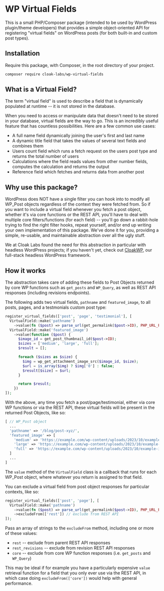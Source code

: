 # WP Virtual Fields

This is a small PHP/Composer package (intended to be used by WordPress plugin/theme developers) that provides a simple object-oriented API for registering "virtual fields" on WordPress posts (for both built-in and custom post types).

## Installation

Require this package, with Composer, in the root directory of your project.

```bash
composer require cloak-labs/wp-virtual-fields
```

## What is a Virtual Field?

The term "virtual field" is used to describe a field that is dynamically populated at runtime -- it is not stored in the database.

When you need to access or manipulate data that doesn't need to be stored in your database, virtual fields are the way to go. This is an incredibly useful feature that has countless possibilities. Here are a few common use cases:

- A full name field dynamically joining the user's first and last name
- A dynamic title field that takes the values of several text fields and combines them
- Users count field which runs a fetch request on the users post type and returns the total number of users
- Calculations where the field reads values from other number fields, computes the calculation and returns the output
- Reference field which fetches and returns data from another post

## Why use this package?

WordPress does NOT have a single filter you can hook into to modify all WP_Post objects regardless of the context they were fetched from. So if you want to include a virtual field whenever you fetch a post object, whether it's via core functions or the REST API, you'll have to deal with multiple core filters/functions (for each field) -- you'll go down a rabbit-hole trying to find the right filter hooks, repeat yourself, and/or end up writing your own implementation of this package. We've done it for you, providing a simple, re-usable, and maintainable abstraction over all the ugly stuff.

We at Cloak Labs found the need for this abstraction in particular with headless WordPress projects; if you haven't yet, check out [CloakWP](https://github.com/cloak-labs/cloakwp-js), our full-stack headless WordPress framework.

## How it works

The abstraction takes care of adding these fields to Post Objects returned by core WP functions such as `get_posts` and `WP_Query`, as well as REST API responses (including revisions endpoints).

The following adds two virtual fields, `pathname` and `featured_image`, to all posts, pages, and a testmonials custom post type:

```php
register_virtual_fields(['post', 'page', 'testimonial'], [
  VirtualField::make('pathname')
    ->value(fn ($post) => parse_url(get_permalink($post->ID), PHP_URL_PATH),
  VirtualField::make('featured_image')
    ->value(function ($post) {
      $image_id = get_post_thumbnail_id($post->ID);
      $sizes = ['medium', 'large', 'full'];
      $result = [];

      foreach ($sizes as $size) {
        $img = wp_get_attachment_image_src($image_id, $size);
        $url = is_array($img) ? $img['0'] : false;
        $result[$size] = $url;
      }

      return $result;
    })
]);
```

With the above, any time you fetch a post/page/testimonial, either via core WP functions or via the REST API, these virtual fields will be present in the returned Post Objects, like so:

```php
[ // WP_Post object
  ...
  'pathname' => '/blog/post-xyz/',
  'featured_image' => [
    'medium' => 'https://example.com/wp-content/uploads/2023/10/example-img-300x225.jpg',
    'large' => 'https://example.com/wp-content/uploads/2023/10/example-img-1024x768.jpg',
    'full' => 'https://example.com/wp-content/uploads/2023/10/example-img.jpg',
  ]
  ...
]
```

The `value` method of the `VirtualField` class is a callback that runs for each WP_Post object, where whatever you return is assigned to that field.

You can exclude a virtual field from post object responses for particular contexts, like so:

```php
register_virtual_fields(['post', 'page'], [
  VirtualField::make('pathname')
    ->value(fn ($post) => parse_url(get_permalink($post->ID), PHP_URL_PATH)
    ->excludeFrom(['rest']) // exclude from REST API
]);
```

Pass an array of strings to the `excludeFrom` method, including one or more of these values:

- `rest` -- exclude from parent REST API responses
- `rest_revisions` -- exclude from revision REST API responses
- `core` -- exclude from core WP function responses (i.e. `get_posts` and `WP_Query`)

This may be ideal if for example you have a particularly expensive `value` retrieval function for a field that you only ever use via the REST API, in which case doing `excludeFrom(['core'])` would help with general performance.
